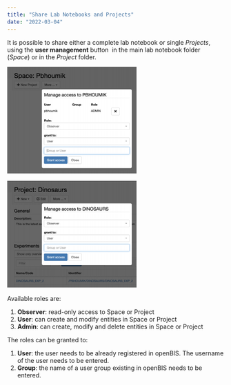 ```yaml
---
title: "Share Lab Notebooks and Projects"
date: "2022-03-04"
---
```


  
It is possible to share either a complete lab notebook or single _Projects_, using the **user management** button  in the main lab notebook folder (_Space_) or in the _Project_ folder.

![](images/Screenshot-2020-02-27-at-12.35.17-300x248.png)

![](images/Screenshot-2020-02-27-at-12.37.27-300x248.png)

Available roles are:

1. **Observer**: read-only access to Space or Project
2. **User**: can create and modify entities in Space or Project
3. **Admin**: can create, modify and delete entities in Space or Project

The roles can be granted to:

1. **User**: the user needs to be already registered in openBIS. The username of the user needs to be entered.
2. **Group**: the name of a user group existing in openBIS needs to be entered.
